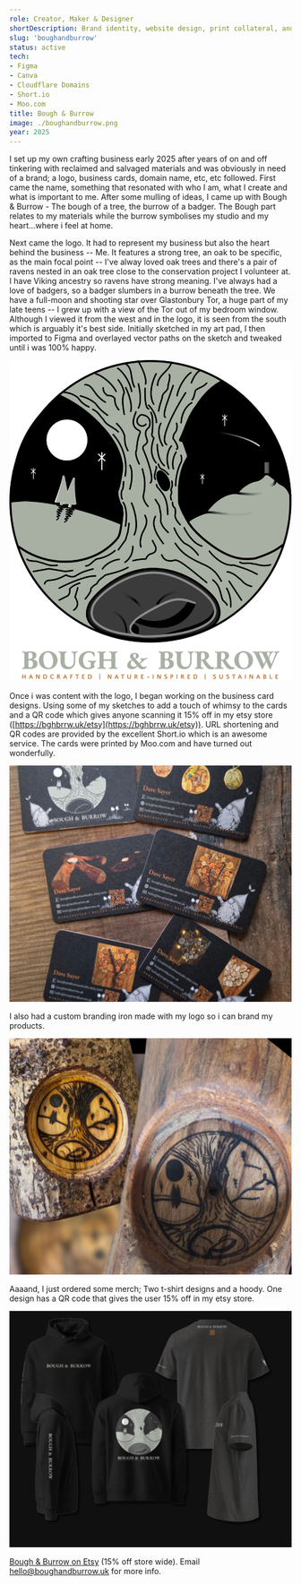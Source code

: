```yaml
---
role: Creator, Maker & Designer
shortDescription: Brand identity, website design, print collateral, and product photography for a handmade eco-craft business I founded. This project showcases my ability to create a consistent, warm, and sustainable brand experience across digital and physical mediums.
slug: 'boughandburrow'
status: active
tech:
- Figma
- Canva
- Cloudflare Domains
- Short.io
- Moo.com
title: Bough & Burrow
image: ./boughandburrow.png
year: 2025
---
```


I set up my own crafting business early 2025 after years of on and off tinkering with reclaimed and salvaged materials and was obviously in need of a brand; a logo, business cards, domain name, etc, etc followed. First came the name, something that resonated with who I am, what I create and what is important to me. After some mulling of ideas, I came up with Bough & Burrow - The bough of a tree, the burrow of a badger. The Bough part relates to my materials while the burrow symbolises my studio and my heart...where i feel at home.

Next came the logo. It had to represent my business but also the heart behind the business -- Me. It features a strong tree, an oak to be specific, as the main focal point -- I've alway loved oak trees and there's a pair of ravens nested in an oak tree close to the conservation project I volunteer at. I have Viking ancestry so ravens have strong meaning. I've always had a love of badgers, so a badger slumbers in a burrow beneath the tree. We have a full-moon and shooting star over Glastonbury Tor, a huge part of my late teens -- I grew up with a view of the Tor out of my bedroom window. Although I viewed it from the west and in the logo, it is seen from the south which is arguably it's best side. Initially sketched in my art pad, I then imported to Figma and overlayed vector paths on the sketch and tweaked until i was 100% happy.

![Bough and Burrow Logo](./bghbrrwlogo.png)

Once i was content with the logo, I began working on the business card designs. Using some of my sketches to add a touch of whimsy to the cards and a QR code which gives anyone scanning it 15% off in my etsy store ([https://bghbrrw.uk/etsy](https://bghbrrw.uk/etsy)). URL shortening and QR codes are provided by the excellent Short.io which is an awesome service. The cards were printed by Moo.com and have turned out wonderfully.

![Business Cards](./bghbrrwbizcards.jpg)

I also had a custom branding iron made with my logo so i can brand my products.

![Branded!](./bghbrrw-branded.jpg)

Aaaand, I just ordered some merch; Two t-shirt designs and a hoody. One design has a QR code that gives the user 15% off in my etsy store.

![Merchandise](./bghbrrw-merch.jpg)

[Bough & Burrow on Etsy](https://bghbrrw.uk/etsy) (15% off store wide). Email <a href="mailto:hello@boughandburrow.uk">hello@boughandburrow.uk</a> for more info.
